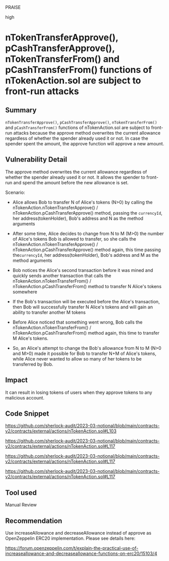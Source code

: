PRAISE

high

# nTokenTransferApprove(), pCashTransferApprove(), nTokenTransferFrom() and pCashTransferFrom()  functions of nTokenAction.sol are subject to front-run attacks

## Summary
`nTokenTransferApprove()`, `pCashTransferApprove()`, `nTokenTransferFrom()` and `pCashTransferFrom()` functions of nTokenAction.sol  are subject to front-run attacks because the approve method overwrites the current allowance regardless of whether the spender already used it or not. In case the spender spent the amount, the approve function will approve a new amount.

## Vulnerability Detail
The approve method overwrites the current allowance regardless of whether the spender already used it or not. It allows the spender to front-run and spend the amount before the new allowance is set.

Scenario:

- Alice allows Bob to transfer N of Alice's tokens (N>0) by calling the nTokenAction.nTokenTransferApprove() / nTokenAction.pCashTransferApprove() method, passing the `currencyId`, her address(tokenHolder), Bob's address and N as the method arguments

- After some time, Alice decides to change from N to M (M>0) the number of Alice's tokens Bob is allowed to transfer, so she calls the nTokenAction.nTokenTransferApprove() / nTokenAction.pCashTransferApprove() method again, this time passing the`currencyId`, her address(tokenHolder), Bob's address and M as the method arguments
 
- Bob notices the Alice's second transaction before it was mined and quickly sends another transaction that calls the nTokenAction.nTokenTransferFrom() / nTokenAction.pCashTransferFrom() method to transfer N Alice's tokens somewhere
 
- If the Bob's transaction will be executed before the Alice's transaction, then Bob will successfully transfer N Alice's tokens and will gain an ability to transfer another M tokens
 
- Before Alice noticed that something went wrong, Bob calls the nTokenAction.nTokenTransferFrom() / nTokenAction.pCashTransferFrom() method again, this time to transfer M Alice's tokens.
 
- So, an Alice's attempt to change the Bob's allowance from N to M (N>0 and M>0) made it possible for Bob to transfer N+M of Alice's tokens, while Alice never wanted to allow so many of her tokens to be transferred by Bob.
 

## Impact
It can result in losing tokens of users when they approve tokens to any malicious account.

## Code Snippet
https://github.com/sherlock-audit/2023-03-notional/blob/main/contracts-v2/contracts/external/actions/nTokenAction.sol#L103

https://github.com/sherlock-audit/2023-03-notional/blob/main/contracts-v2/contracts/external/actions/nTokenAction.sol#L117

https://github.com/sherlock-audit/2023-03-notional/blob/main/contracts-v2/contracts/external/actions/nTokenAction.sol#L117

https://github.com/sherlock-audit/2023-03-notional/blob/main/contracts-v2/contracts/external/actions/nTokenAction.sol#L117
## Tool used

Manual Review

## Recommendation
Use increaseAllowance and decreaseAllowance instead of approve as OpenZeppelin ERC20 implementation. Please see details here:

https://forum.openzeppelin.com/t/explain-the-practical-use-of-increaseallowance-and-decreaseallowance-functions-on-erc20/15103/4